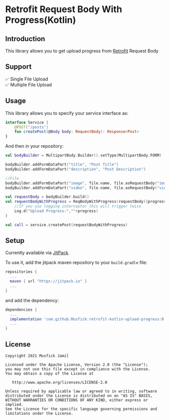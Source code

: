 Retrofit Request Body With Progress(Kotlin)
========================

## Introduction
This library allows you to get upload progress from [Retrofit][1] Request Body

Support
-----
✅ Single File Upload <br/>
✅ Multiple File Upload

Usage
-----

This library allows you to specify your service interface as:
```kotlin
interface Service {
    @POST("/posts")
    fun createPost(@Body body: RequestBody): Response<Post>
}
```

And then in your repository:
```kotlin
val bodyBuilder = MultipartBody.Builder().setType(MultipartBody.FORM)

bodyBuilder.addFormDataPart("title", "Post Title")
bodyBuilder.addFormDataPart("description", "Post Description")

//File
bodyBuilder.addFormDataPart("image", file.name, file.asRequestBody("image/*".toMediaTypeOrNull()))
bodyBuilder.addFormDataPart("video", file.name, file.asRequestBody("video/*".toMediaTypeOrNull()))

val requestBody = bodyBuilder.build()
val requestBodyWithProgress = ReqBodyWithProgress(requestBody){progress ->
    //If you use logging interceptor this will trigger twice
    Log.d("Upload Progress:",""+progress)
}

val call = service.createPost(requestBodyWithProgress)
```

## Setup

Currently available via [JitPack][2].

To use it, add the jitpack maven repository to your `build.gradle` file:
```gradle
repositories {
  ...
  maven { url "https://jitpack.io" }
  ...
}
```
and add the dependency:
```gradle
dependencies {
  ...
  implementation 'com.github.Musfick:retrofit-kotlin-upload-progress:0.1.0'
  ...
}
```

## License

    Copyright 2021 Musfick Jamil

    Licensed under the Apache License, Version 2.0 (the "License");
    you may not use this file except in compliance with the License.
    You may obtain a copy of the License at

       http://www.apache.org/licenses/LICENSE-2.0

    Unless required by applicable law or agreed to in writing, software
    distributed under the License is distributed on an "AS IS" BASIS,
    WITHOUT WARRANTIES OR CONDITIONS OF ANY KIND, either express or implied.
    See the License for the specific language governing permissions and
    limitations under the License.

[1]: http://square.github.io/retrofit/
[2]: https://jitpack.io
